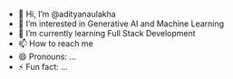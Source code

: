 - 👋 Hi, I’m @adityanaulakha
- 👀 I’m interested in Generative AI and Machine Learning
- 🌱 I’m currently learning Full Stack Development
- 📫 How to reach me 
- 😄 Pronouns: ...
- ⚡ Fun fact: ...

<!---
adityanaulakha/adityanaulakha is a ✨ special ✨ repository because its `README.md` (this file) appears on your GitHub profile.
You can click the Preview link to take a look at your changes.
--->
